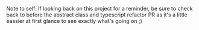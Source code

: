 Note to self: If looking back on this project for a reminder, be sure to check back to before the abstract class and typescript refactor PR as it's
a little eassier at first glance to see exactly what's going on ;)
